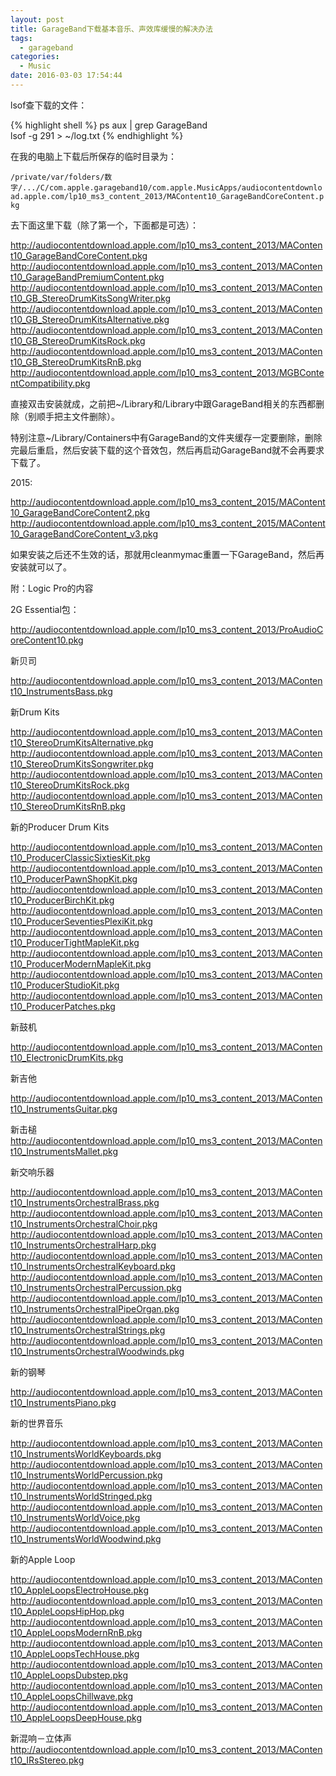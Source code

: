 ```yaml
---
layout: post
title: GarageBand下载基本音乐、声效库缓慢的解决办法
tags:
  - garageband
categories:
  - Music
date: 2016-03-03 17:54:44
---
```


lsof查下载的文件：

{% highlight shell %}
ps aux | grep GarageBand  
lsof -g 291 > ~/log.txt
{% endhighlight %}

在我的电脑上下载后所保存的临时目录为：

`/private/var/folders/数字/.../C/com.apple.garageband10/com.apple.MusicApps/audiocontentdownload.apple.com/lp10_ms3_content_2013/MAContent10_GarageBandCoreContent.pkg`

去下面这里下载（除了第一个，下面都是可选）：

http://audiocontentdownload.apple.com/lp10_ms3_content_2013/MAContent10_GarageBandCoreContent.pkg  
http://audiocontentdownload.apple.com/lp10_ms3_content_2013/MAContent10_GarageBandPremiumContent.pkg  
http://audiocontentdownload.apple.com/lp10_ms3_content_2013/MAContent10_GB_StereoDrumKitsSongWriter.pkg  
http://audiocontentdownload.apple.com/lp10_ms3_content_2013/MAContent10_GB_StereoDrumKitsAlternative.pkg  
http://audiocontentdownload.apple.com/lp10_ms3_content_2013/MAContent10_GB_StereoDrumKitsRock.pkg  
http://audiocontentdownload.apple.com/lp10_ms3_content_2013/MAContent10_GB_StereoDrumKitsRnB.pkg  
http://audiocontentdownload.apple.com/lp10_ms3_content_2013/MGBContentCompatibility.pkg

直接双击安装就成，之前把~/Library和/Library中跟GarageBand相关的东西都删除（别顺手把主文件删除）。

特别注意~/Library/Containers中有GarageBand的文件夹缓存一定要删除，删除完最后重启，然后安装下载的这个音效包，然后再启动GarageBand就不会再要求下载了。

2015:

http://audiocontentdownload.apple.com/lp10_ms3_content_2015/MAContent10_GarageBandCoreContent2.pkg  
http://audiocontentdownload.apple.com/lp10_ms3_content_2015/MAContent10_GarageBandCoreContent_v3.pkg

如果安装之后还不生效的话，那就用cleanmymac重置一下GarageBand，然后再安装就可以了。

附：Logic Pro的内容

2G Essential包：

http://audiocontentdownload.apple.com/lp10_ms3_content_2013/ProAudioCoreContent10.pkg

新贝司

http://audiocontentdownload.apple.com/lp10_ms3_content_2013/MAContent10_InstrumentsBass.pkg

新Drum Kits

http://audiocontentdownload.apple.com/lp10_ms3_content_2013/MAContent10_StereoDrumKitsAlternative.pkg  
http://audiocontentdownload.apple.com/lp10_ms3_content_2013/MAContent10_StereoDrumKitsSongwriter.pkg  
http://audiocontentdownload.apple.com/lp10_ms3_content_2013/MAContent10_StereoDrumKitsRock.pkg  
http://audiocontentdownload.apple.com/lp10_ms3_content_2013/MAContent10_StereoDrumKitsRnB.pkg  

新的Producer Drum Kits

http://audiocontentdownload.apple.com/lp10_ms3_content_2013/MAContent10_ProducerClassicSixtiesKit.pkg  
http://audiocontentdownload.apple.com/lp10_ms3_content_2013/MAContent10_ProducerPawnShopKit.pkg  
http://audiocontentdownload.apple.com/lp10_ms3_content_2013/MAContent10_ProducerBirchKit.pkg  
http://audiocontentdownload.apple.com/lp10_ms3_content_2013/MAContent10_ProducerSeventiesPlexiKit.pkg  
http://audiocontentdownload.apple.com/lp10_ms3_content_2013/MAContent10_ProducerTightMapleKit.pkg  
http://audiocontentdownload.apple.com/lp10_ms3_content_2013/MAContent10_ProducerModernMapleKit.pkg  
http://audiocontentdownload.apple.com/lp10_ms3_content_2013/MAContent10_ProducerStudioKit.pkg  
http://audiocontentdownload.apple.com/lp10_ms3_content_2013/MAContent10_ProducerPatches.pkg

新鼓机

http://audiocontentdownload.apple.com/lp10_ms3_content_2013/MAContent10_ElectronicDrumKits.pkg

新吉他

http://audiocontentdownload.apple.com/lp10_ms3_content_2013/MAContent10_InstrumentsGuitar.pkg

新击槌
http://audiocontentdownload.apple.com/lp10_ms3_content_2013/MAContent10_InstrumentsMallet.pkg

新交响乐器

http://audiocontentdownload.apple.com/lp10_ms3_content_2013/MAContent10_InstrumentsOrchestralBrass.pkg  
http://audiocontentdownload.apple.com/lp10_ms3_content_2013/MAContent10_InstrumentsOrchestralChoir.pkg  
http://audiocontentdownload.apple.com/lp10_ms3_content_2013/MAContent10_InstrumentsOrchestralHarp.pkg  
http://audiocontentdownload.apple.com/lp10_ms3_content_2013/MAContent10_InstrumentsOrchestralKeyboard.pkg  
http://audiocontentdownload.apple.com/lp10_ms3_content_2013/MAContent10_InstrumentsOrchestralPercussion.pkg  
http://audiocontentdownload.apple.com/lp10_ms3_content_2013/MAContent10_InstrumentsOrchestralPipeOrgan.pkg  
http://audiocontentdownload.apple.com/lp10_ms3_content_2013/MAContent10_InstrumentsOrchestralStrings.pkg  
http://audiocontentdownload.apple.com/lp10_ms3_content_2013/MAContent10_InstrumentsOrchestralWoodwinds.pkg 

新的钢琴

http://audiocontentdownload.apple.com/lp10_ms3_content_2013/MAContent10_InstrumentsPiano.pkg

新的世界音乐

http://audiocontentdownload.apple.com/lp10_ms3_content_2013/MAContent10_InstrumentsWorldKeyboards.pkg  
http://audiocontentdownload.apple.com/lp10_ms3_content_2013/MAContent10_InstrumentsWorldPercussion.pkg  
http://audiocontentdownload.apple.com/lp10_ms3_content_2013/MAContent10_InstrumentsWorldStringed.pkg  
http://audiocontentdownload.apple.com/lp10_ms3_content_2013/MAContent10_InstrumentsWorldVoice.pkg  
http://audiocontentdownload.apple.com/lp10_ms3_content_2013/MAContent10_InstrumentsWorldWoodwind.pkg 

新的Apple Loop

http://audiocontentdownload.apple.com/lp10_ms3_content_2013/MAContent10_AppleLoopsElectroHouse.pkg  
http://audiocontentdownload.apple.com/lp10_ms3_content_2013/MAContent10_AppleLoopsHipHop.pkg  
http://audiocontentdownload.apple.com/lp10_ms3_content_2013/MAContent10_AppleLoopsModernRnB.pkg  
http://audiocontentdownload.apple.com/lp10_ms3_content_2013/MAContent10_AppleLoopsTechHouse.pkg  
http://audiocontentdownload.apple.com/lp10_ms3_content_2013/MAContent10_AppleLoopsDubstep.pkg  
http://audiocontentdownload.apple.com/lp10_ms3_content_2013/MAContent10_AppleLoopsChillwave.pkg  
http://audiocontentdownload.apple.com/lp10_ms3_content_2013/MAContent10_AppleLoopsDeepHouse.pkg 

新混响－立体声
http://audiocontentdownload.apple.com/lp10_ms3_content_2013/MAContent10_IRsStereo.pkg